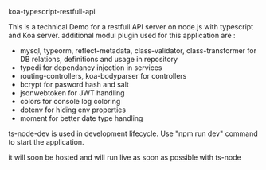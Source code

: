 koa-typescript-restfull-api

This is a technical Demo for a restfull API server on node.js with typescript and Koa server.
additional modul plugin used for this application are :
- mysql, typeorm, reflect-metadata, class-validator, class-transformer for DB relations, definitions and usage in repository
- typedi for dependancy injection in services
- routing-controllers, koa-bodyparser for controllers
- bcrypt for pasword hash and salt
- jsonwebtoken for JWT handling
- colors for console log coloring
- dotenv for hiding env properties
- moment for better date type handling

ts-node-dev is used in development lifecycle. Use "npm run dev" command to start the application.

it will soon be hosted and will run live as soon as possible with ts-node
